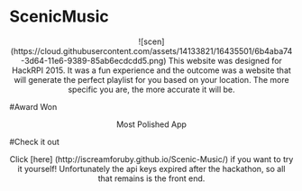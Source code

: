 # ScenicMusic

<p align="center">![scen](https://cloud.githubusercontent.com/assets/14133821/16435501/6b4aba74-3d64-11e6-9389-85ab6ecdcdd5.png)
This website was designed for HackRPI 2015. It was a fun experience and the outcome was a website that will generate the perfect playlist for you based on your location. The more specific you are, the more accurate it will be.

#Award Won
<p align="center">Most Polished App

#Check it out
<p align="center">Click [here] (http://iscreamforuby.github.io/Scenic-Music/) if you want to try it yourself! Unfortunately the api keys expired after the hackathon, so all that remains is the front end. 
